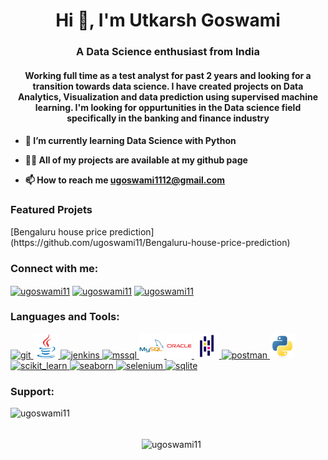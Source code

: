 <h1 align="center">Hi 👋, I'm Utkarsh Goswami</h1>
<h3 align="center">A Data Science enthusiast from India</h3>
<h4 align="center">Working full time as a test analyst for past 2 years and looking for a transition towards data science. I have created projects on Data Analytics, Visualization and data prediction using supervised machine learning. I'm looking for oppurtunities in the Data science field specifically in the banking and finance industry<h4> 

- 🌱 I’m currently learning **Data Science with Python**

- 👨‍💻 All of my projects are available at my github page

- 📫 How to reach me **ugoswami1112@gmail.com**

<h3 align="left">Featured Projets</h3>
<p align="left">
[Bengaluru house price prediction](https://github.com/ugoswami11/Bengaluru-house-price-prediction)
</p>

<h3 align="left">Connect with me:</h3>
<p align="left">
<a href="https://twitter.com/ugoswami11" target="blank"><img align="center" src="https://raw.githubusercontent.com/rahuldkjain/github-profile-readme-generator/master/src/images/icons/Social/twitter.svg" alt="ugoswami11" height="30" width="40" /></a>
<a href="https://www.linkedin.com/in/ugoswami11"><img align="center" src="https://www.svgrepo.com/show/110195/linkedin.svg" alt="ugoswami11" height="30" width="40"/></a>
<a href="https://www.instagram.com/ugoswami11/"><img align="center" src="https://www.svgrepo.com/show/13639/instagram.svg" alt="ugoswami11" height="30" width="40"/></a>
</p>

<h3 align="left">Languages and Tools:</h3>
<p align="left"> <a href="https://git-scm.com/" target="_blank" rel="noreferrer"> <img src="https://www.vectorlogo.zone/logos/git-scm/git-scm-icon.svg" alt="git" width="40" height="40"/> </a> <a href="https://www.java.com" target="_blank" rel="noreferrer"> <img src="https://raw.githubusercontent.com/devicons/devicon/master/icons/java/java-original.svg" alt="java" width="40" height="40"/> </a> <a href="https://www.jenkins.io" target="_blank" rel="noreferrer"> <img src="https://www.vectorlogo.zone/logos/jenkins/jenkins-icon.svg" alt="jenkins" width="40" height="40"/> </a> <a href="https://www.microsoft.com/en-us/sql-server" target="_blank" rel="noreferrer"> <img src="https://www.svgrepo.com/show/303229/microsoft-sql-server-logo.svg" alt="mssql" width="40" height="40"/> </a> <a href="https://www.mysql.com/" target="_blank" rel="noreferrer"> <img src="https://raw.githubusercontent.com/devicons/devicon/master/icons/mysql/mysql-original-wordmark.svg" alt="mysql" width="40" height="40"/> </a> <a href="https://www.oracle.com/" target="_blank" rel="noreferrer"> <img src="https://raw.githubusercontent.com/devicons/devicon/master/icons/oracle/oracle-original.svg" alt="oracle" width="40" height="40"/> </a> <a href="https://pandas.pydata.org/" target="_blank" rel="noreferrer"> <img src="https://raw.githubusercontent.com/devicons/devicon/2ae2a900d2f041da66e950e4d48052658d850630/icons/pandas/pandas-original.svg" alt="pandas" width="40" height="40"/> </a> <a href="https://postman.com" target="_blank" rel="noreferrer"> <img src="https://www.vectorlogo.zone/logos/getpostman/getpostman-icon.svg" alt="postman" width="40" height="40"/> </a> <a href="https://www.python.org" target="_blank" rel="noreferrer"> <img src="https://raw.githubusercontent.com/devicons/devicon/master/icons/python/python-original.svg" alt="python" width="40" height="40"/> </a> <a href="https://scikit-learn.org/" target="_blank" rel="noreferrer"> <img src="https://upload.wikimedia.org/wikipedia/commons/0/05/Scikit_learn_logo_small.svg" alt="scikit_learn" width="40" height="40"/> </a> <a href="https://seaborn.pydata.org/" target="_blank" rel="noreferrer"> <img src="https://seaborn.pydata.org/_images/logo-mark-lightbg.svg" alt="seaborn" width="40" height="40"/> </a> <a href="https://www.selenium.dev" target="_blank" rel="noreferrer"> <img src="https://raw.githubusercontent.com/detain/svg-logos/780f25886640cef088af994181646db2f6b1a3f8/svg/selenium-logo.svg" alt="selenium" width="40" height="40"/> </a> <a href="https://www.sqlite.org/" target="_blank" rel="noreferrer"> <img src="https://www.vectorlogo.zone/logos/sqlite/sqlite-icon.svg" alt="sqlite" width="40" height="40"/> </a> </p>

<h3 align="left">Support:</h3>
<p><a href="https://www.buymeacoffee.com/ugoswami11"> <img align="left" src="https://cdn.buymeacoffee.com/buttons/v2/default-yellow.png" height="50" width="210" alt="ugoswami11" /></a></p><br><br>

<p><img align="center" src="https://github-readme-stats.vercel.app/api/top-langs?username=ugoswami11&show_icons=true&locale=en&layout=compact" alt="ugoswami11" /></p>

